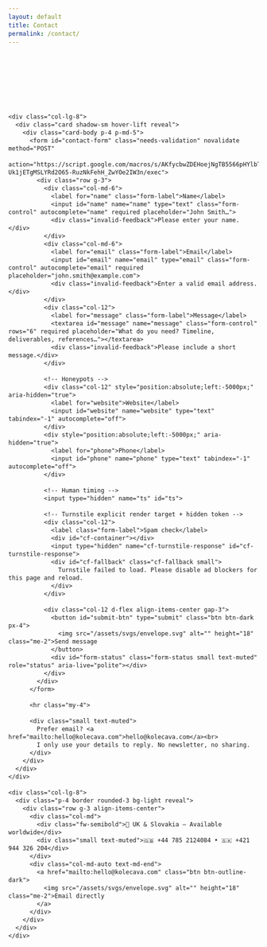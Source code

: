 ```yaml
---
layout: default
title: Contact
permalink: /contact/
---
```


<!-- Version 0.0.9 -->

<style>
  .reveal{opacity:0;transform:translateY(14px);transition:opacity .6s,transform .6s}
  .reveal.show{opacity:1;transform:none}
  .hover-lift{transition:transform .2s,box-shadow .2s}
  .hover-lift:hover{transform:translateY(-4px);box-shadow:0 .75rem 2rem rgba(0,0,0,.08)}
  .section-label{letter-spacing:.08em;text-transform:uppercase;font-size:.8rem;color:#6c757d}
  .form-status{min-height:1.5rem}
  /* Make the Turnstile area obvious */
  #cf-container{min-height:80px; display:flex; align-items:center}
  .cf-fallback{display:none; color:#b00020}
</style>

<div class="container mt-5 pt-5">
  <section class="row justify-content-center g-4">
    <div class="col-lg-8 reveal">
      <span class="section-label">Contact</span>
      <h1 class="display-6 mt-2">Let’s talk</h1>
      <p class="lead text-muted">Tell me a bit about your project. I’ll reply with next steps and a clear plan.</p>
    </div>

    <div class="col-lg-8">
      <div class="card shadow-sm hover-lift reveal">
        <div class="card-body p-4 p-md-5">
          <form id="contact-form" class="needs-validation" novalidate method="POST"
                action="https://script.google.com/macros/s/AKfycbwZDEHoejNgTB5566pHYlbTJXctU-Uk1jETgMSLYRd2O65-RuzNkFehH_ZwYOe2IW3n/exec">
            <div class="row g-3">
              <div class="col-md-6">
                <label for="name" class="form-label">Name</label>
                <input id="name" name="name" type="text" class="form-control" autocomplete="name" required placeholder="John Smith…">
                <div class="invalid-feedback">Please enter your name.</div>
              </div>
              <div class="col-md-6">
                <label for="email" class="form-label">Email</label>
                <input id="email" name="email" type="email" class="form-control" autocomplete="email" required placeholder="john.smith@example.com">
                <div class="invalid-feedback">Enter a valid email address.</div>
              </div>
              <div class="col-12">
                <label for="message" class="form-label">Message</label>
                <textarea id="message" name="message" class="form-control" rows="6" required placeholder="What do you need? Timeline, deliverables, references…"></textarea>
                <div class="invalid-feedback">Please include a short message.</div>
              </div>

              <!-- Honeypots -->
              <div class="col-12" style="position:absolute;left:-5000px;" aria-hidden="true">
                <label for="website">Website</label>
                <input id="website" name="website" type="text" tabindex="-1" autocomplete="off">
              </div>
              <div style="position:absolute;left:-5000px;" aria-hidden="true">
                <label for="phone">Phone</label>
                <input id="phone" name="phone" type="text" tabindex="-1" autocomplete="off">
              </div>

              <!-- Human timing -->
              <input type="hidden" name="ts" id="ts">

              <!-- Turnstile explicit render target + hidden token -->
              <div class="col-12">
                <label class="form-label">Spam check</label>
                <div id="cf-container"></div>
                <input type="hidden" name="cf-turnstile-response" id="cf-turnstile-response">
                <div id="cf-fallback" class="cf-fallback small">
                  Turnstile failed to load. Please disable ad blockers for this page and reload.
                </div>
              </div>

              <div class="col-12 d-flex align-items-center gap-3">
                <button id="submit-btn" type="submit" class="btn btn-dark px-4">
                  <img src="/assets/svgs/envelope.svg" alt="" height="18" class="me-2">Send message
                </button>
                <div id="form-status" class="form-status small text-muted" role="status" aria-live="polite"></div>
              </div>
            </div>
          </form>

          <hr class="my-4">

          <div class="small text-muted">
            Prefer email? <a href="mailto:hello@kolecava.com">hello@kolecava.com</a><br>
            I only use your details to reply. No newsletter, no sharing.
          </div>
        </div>
      </div>
    </div>

    <div class="col-lg-8">
      <div class="p-4 border rounded-3 bg-light reveal">
        <div class="row g-3 align-items-center">
          <div class="col-md">
            <div class="fw-semibold">📍 UK & Slovakia — Available worldwide</div>
            <div class="small text-muted">🇬🇧 +44 785 2124084 • 🇸🇰 +421 944 326 204</div>
          </div>
          <div class="col-md-auto text-md-end">
            <a href="mailto:hello@kolecava.com" class="btn btn-outline-dark">
              <img src="/assets/svgs/envelope.svg" alt="" height="18" class="me-2">Email directly
            </a>
          </div>
        </div>
      </div>
    </div>

  </section>
</div>

<!-- Turnstile explicit render -->
<script>
  // Called by the Turnstile script when it loads
  window.cfOnload = function() {
    try {
      window.cfWidgetId = turnstile.render('#cf-container', {
        sitekey: '0x4AAAAAAByZts8eVW6pAHkB',     // your site key
        appearance: 'always',                     // force a visible widget
        theme: 'auto',
        callback: function(token) {
          document.getElementById('cf-turnstile-response').value = token;
          document.getElementById('cf-fallback').style.display = 'none';
        },
        'error-callback': function() {
          document.getElementById('cf-turnstile-response').value = '';
          document.getElementById('cf-fallback').style.display = 'block';
        },
        'expired-callback': function() {
          document.getElementById('cf-turnstile-response').value = '';
          // Ask Turnstile to refresh once expired
          try { turnstile.reset(window.cfWidgetId); } catch(_) {}
        }
      });
    } catch (e) {
      document.getElementById('cf-fallback').style.display = 'block';
    }
  };
</script>
<script src="https://challenges.cloudflare.com/turnstile/v0/api.js?onload=cfOnload&render=explicit" async defer></script>

<script>
  // Reveal on scroll
  (function() {
    const els = document.querySelectorAll('.reveal');
    if (!('IntersectionObserver' in window)) { els.forEach(el=>el.classList.add('show')); return; }
    const io = new IntersectionObserver((entries)=>entries.forEach(e=>{ if(e.isIntersecting){ e.target.classList.add('show'); io.unobserve(e.target);} }), {threshold:.15});
    els.forEach(el=>io.observe(el));
  })();

  // Minimal validation + set timestamp + require token
  (function () {
    const form = document.getElementById('contact-form');
    const statusEl = document.getElementById('form-status');
    const tsEl = document.getElementById('ts');
    const tokenEl = document.getElementById('cf-turnstile-response');

    // Set timestamp and refresh on first interaction
    function setTs(){ tsEl.value = Date.now().toString(); }
    setTs();
    ['focus','pointerdown','keydown','touchstart'].forEach(ev => {
      window.addEventListener(ev, function once(){ setTs(); window.removeEventListener(ev, once); }, { once:true });
    });

    form.addEventListener('submit', function (e) {
      if (!form.checkValidity()) {
        e.preventDefault(); e.stopPropagation();
        form.classList.add('was-validated');
        statusEl.textContent = 'Please fix the errors above.';
        return;
      }
      if (!tokenEl.value) {
        e.preventDefault(); e.stopPropagation();
        statusEl.textContent = 'Please complete the Turnstile check.';
        try { turnstile.reset(window.cfWidgetId); } catch(_) {}
        return;
      }
      // normal form POST → server verifies token and redirects to /thank-you/
    });
  })();
</script>

<!-- Visible token watcher (debug only) -->
<div class="small" id="token-debug" style="word-break:break-all"></div>
<script>
  // show the token live
  (function(){
    const el = document.getElementById('cf-turnstile-response');
    const dbg = document.getElementById('token-debug');
    function show(){ dbg.textContent = el.value ? ('Token: ' + el.value) : 'Token: (none yet)'; }
    show();
    setInterval(show, 800);
  })();
</script>
